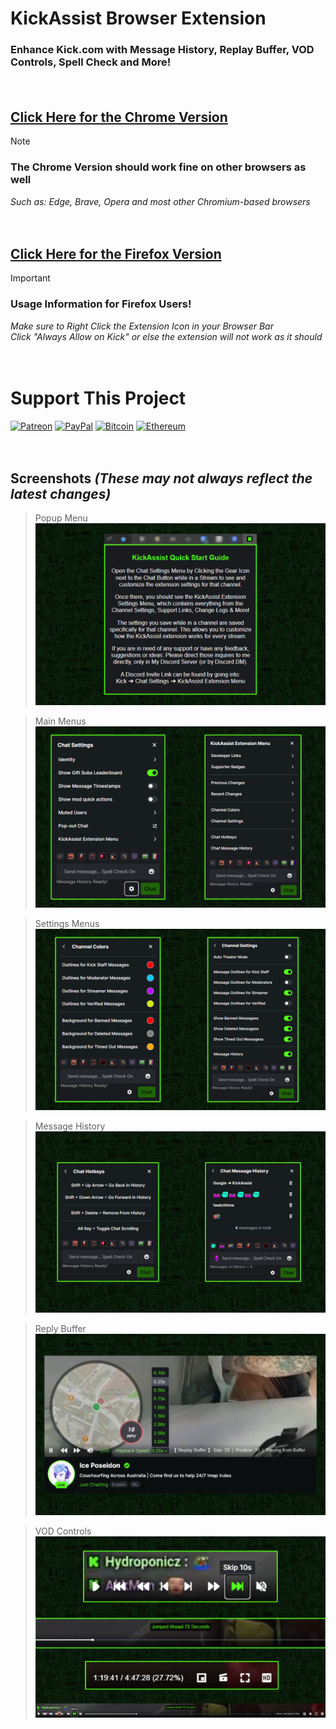 # KickAssist Browser Extension
### Enhance Kick.com with Message History, Replay Buffer, VOD Controls, Spell Check and More!  
    
ㅤ  
    
## [Click Here for the Chrome Version](https://chromewebstore.google.com/detail/kickassist/mhofahpppljielibicgjjjddhnkmhpml)
   
> [!note]  
> ### The Chrome Version should work fine on other browsers as well  
> *Such as: Edge, Brave, Opera and most other Chromium-based browsers*  

ㅤ  
   
## [Click Here for the Firefox Version](https://addons.mozilla.org/en-US/firefox/addon/kickassist/)
   
> [!important]  
> ### Usage Information for Firefox Users!  
> *Make sure to Right Click the Extension Icon in your Browser Bar*  
> *Click "Always Allow on Kick" or else the extension will not work as it should*  

ㅤ  
   
# Support This Project  
  
[![Patreon](https://img.shields.io/badge/Patreon-F96854?style=for-the-badge&logo=patreon&logoColor=white)](https://www.patreon.com/miahfuta) [![PayPal](https://img.shields.io/badge/PayPal-00457C?style=for-the-badge&logo=paypal&logoColor=white)](https://www.paypal.me/miahfuta)  [![Bitcoin](https://img.shields.io/badge/Bitcoin-000?style=for-the-badge&logo=bitcoin&logoColor=white)](https://www.miahfuta.com/#donations) [![Ethereum](https://img.shields.io/badge/Ethereum-3C3C3D?style=for-the-badge&logo=Ethereum&logoColor=white)](https://www.miahfuta.com/#donations)   
   
ㅤ  
   
## Screenshots *(These may not always reflect the latest changes)*  

> Popup Menu
![Popup Menu](/screenshots/popup.png)  

> Main Menus
![Main Menus](/screenshots/mainmenus.png)  

> Settings Menus
![Settings Menus](/screenshots/settingsmenus.png)  

> Message History
![Message History](/screenshots/messagehistory.png)  

> Reply Buffer
![Replay Buffer](/screenshots/replaybuffer.png)  

> VOD Controls
![VOD Controls](/screenshots/vodcontrols.png)
